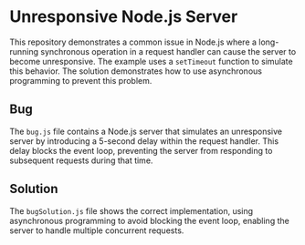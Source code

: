 # Unresponsive Node.js Server

This repository demonstrates a common issue in Node.js where a long-running synchronous operation in a request handler can cause the server to become unresponsive. The example uses a `setTimeout` function to simulate this behavior.  The solution demonstrates how to use asynchronous programming to prevent this problem.

## Bug
The `bug.js` file contains a Node.js server that simulates an unresponsive server by introducing a 5-second delay within the request handler. This delay blocks the event loop, preventing the server from responding to subsequent requests during that time.

## Solution
The `bugSolution.js` file shows the correct implementation, using asynchronous programming to avoid blocking the event loop, enabling the server to handle multiple concurrent requests.